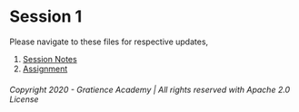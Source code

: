 # Session 1
Please navigate to these files for respective updates,
1. [Session Notes](https://github.com/gratienceacademy/python_basics/blob/main/Class%201/Notes.md)
2. [Assignment](https://github.com/gratienceacademy/python_basics/blob/main/Class%201/Assignment.md)

###### Copyright 2020 - Gratience Academy | All rights reserved with Apache 2.0 License